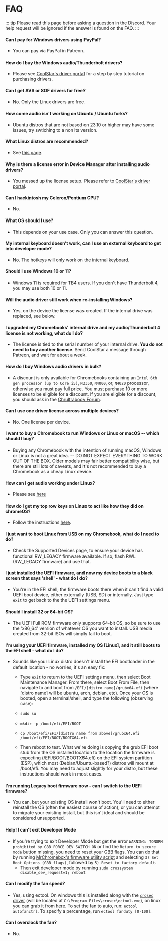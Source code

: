 # FAQ

::: tip
Please read this page before asking a question in the Discord. Your help request will be ignored if the answer is found on the FAQ.
:::

#### Can I pay for Windows drivers using PayPal?
* You can pay via PayPal in Patreon.

#### How do I buy the Windows audio/Thunderbolt drivers?
* Please see [CoolStar's driver portal](https://coolstar.org/chromebook/driverlicense/login.html) for a step by step tutorial on purchasing drivers.

#### Can I get AVS or SOF drivers for free?
* No. Only the Linux drivers are free.
  
#### How come audio isn't working on Ubuntu / Ubuntu forks?
* Ubuntu distros that are not based on 23.10 or higher may have some issues, try swtiching to a non lts version.

#### What Linux distros are recommended?
* See [this page](installing/installing-linux.md).

#### Why is there a license error in Device Manager after installing audio drivers?
* You messed up the license setup. Please refer to [CoolStar's driver portal](https://coolstar.org/chromebook/driverlicense/login.html).

#### Can I hackintosh my Celeron/Pentium CPU?
* No.

#### What OS should I use?
* This depends on your use case. Only you can answer this question. <!--- Not ubuntu plz --->

#### My internal keyboard doesn't work, can I use an external keyboard to get into developer mode?
* No. The hotkeys will only work on the internal keyboard.

#### Should I use Windows 10 or 11?
* Windows 11 is required for TB4 users. If you don't have Thunderbolt 4, you may use both 10 or 11.

#### Will the audio driver still work when re-installing Windows?
* Yes, on the device the license was created. If the internal drive was replaced, see below.

#### I upgraded my Chromebooks' internal drive and my audio/Thunderbolt 4 license is not working, what do I do?
* The license is tied to the serial number of your internal drive. **You do not need to buy another license**. Send CoolStar a message through Patreon, and wait for about a week.

#### How do I buy Windows audio drivers in bulk?
* A discount is only available for Chromebooks containing an `Intel 6th gen processor (up to Core i5)`, `N3350`, `N4000`, or, `N4020` processor, otherwise you must pay full price. You must purchase 10 or more licenses to be eligible for a discount. If you are eligible for a discount, you should ask in the [Chrultrabook Forum](https://forum.chrultrabook.com).

#### Can I use one driver license across multiple devices?
* No. One license per device.

#### I want to buy a Chromebook to run Windows or Linux or macOS -- which should I buy?
* Buying any Chromebook with the intention of running macOS, Windows or Linux is not a great idea. -- DO NOT EXPECT EVERYTHING TO WORK OUT OF THE BOX. Older models may fair better compatibility wise, but there are still lots of caveats, and it's not recommended to buy a Chromebook as a cheap Linux device.

#### How can I get audio working under Linux?
* Please see [here](https://github.com/WeirdTreeThing/chromebook-linux-audio)

#### How do I get my top row keys on Linux to act like how they did on chromeOS?
* Follow the instructions [here](https://github.com/WeirdTreeThing/cros-keyboard-map).

#### I just want to boot Linux from USB on my Chromebook, what do I need to do?
* Check the Supported Devices page, to ensure your device has functional RW_LEGACY firmware available. If so, flash RWL (RW_LEGACY firmware) and use that.

#### I just installed the UEFI firmware, and now my device boots to a black screen that says 'shell' - what do I do?
* You're in the EFI shell; the firmware boots there when it can't find a valid UEFI boot device, either externally (USB, SD) or internally. Just type `exit` to get back to the the UEFI settings menu.

#### Should I install 32 or 64-bit OS?
* The UEFI Full ROM firmware only supports 64-bit OS, so be sure to use the 'x86_64' version of whatever OS you want to install. USB media created from 32-bit ISOs will simply fail to boot.

#### I'm using your UEFI firmware, installed my OS [Linux], and it still boots to the EFI shell - what do I do?
* Sounds like your Linux distro doesn't install the EFI bootloader in the default location - no worries, it's an easy fix:
  * Type `exit` to return to the UEFI settings menu, then select Boot Maintenance Manager. From there, select Boot From File, then navigate to and boot from `/EFI/[distro name]/grubx64.efi` (where [distro name] will be ubuntu, arch, debian, etc). Once your OS is booted, open a terminal/shell, and type the following (observing case):

   * `sudo su`
   * `mkdir -p /boot/efi/EFI/BOOT`
   * `cp /boot/efi/EFI/[distro name from above]/grubx64.efi /boot/efi/EFI/BOOT/BOOTX64.efi`

   * Then reboot to test. What we're doing is copying the grub EFI boot stub from the OS installed location to the location the firmware is expecting (/EFI/BOOT/BOOTX64.efi) on the EFI system partition (ESP), which most (Debian/Ubuntu-based?) distros will mount at /boot/efi. You may need to adjust slightly for your distro, but these instructions should work in most cases.

#### I'm running Legacy boot firmware now - can I switch to the UEFI firmware?
* You can, but your existing OS install won't boot. You'll need to either reinstall the OS (often the easiest course of action), or you can attempt to migrate your existing install, but this isn't ideal and should be considered unsupported.

#### Help! I can't exit Developer Mode
* If you're trying to exit Developer Mode but get the error `WARNING: TONORM prohibited by GBB_FORCE_DEV_SWITCH_ON` or find the `Return to secure mode` button missing, you need to reset your GBB flags. You can do that by running [MrChromebox's firmware utility script](https://mrchromebox.tech/#fwscript) and selecting `3) Set Boot Options (GBB flags)`, followed by `5) Reset to factory default`. 
  * Then exit developer mode by running `sudo crossystem disable_dev_request=1; reboot`

#### Can I modify the fan speed?
* Yes, using ectool. On windows this is installed along with the [`crosec` driver](https://github.com/coolstar/driverinstallers/raw/master/crosec/crosec.2.0.2-installer.exe) (will be located at `C:\Program Files\crosec\ectool.exe`), on linux you can grab it from [here](https://tree123.org/files/utils/ectool). To set the fan to auto, run: `ectool autofanctrl`. To specify a percentage, run `ectool fanduty [0-100]`.

#### Can I overclock the fan?
* No.
